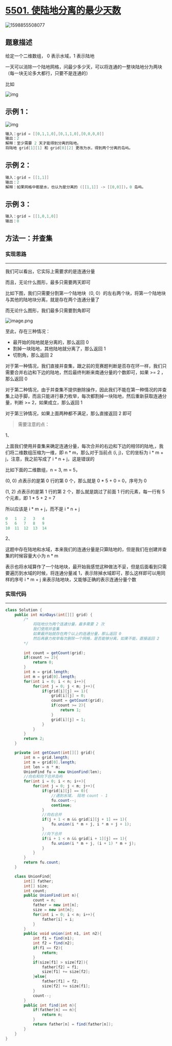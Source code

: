 # [5501. 使陆地分离的最少天数](https://leetcode-cn.com/problems/minimum-number-of-days-to-disconnect-island/)

![1598855508077](C:\Users\蒜头王八\AppData\Roaming\Typora\typora-user-images\1598855508077.png)

## 题意描述

给定一个二维数组， 0 表示水域，1 表示陆地

一天可以消除一个陆地网格，问最少多少天，可以将连通的一整块陆地分为两块（每一块无论多大都行，只要不是连通的）

比如

![img](https://assets.leetcode-cn.com/aliyun-lc-upload/uploads/2020/08/30/1926_island.png)



## **示例 1：**

![img](https://assets.leetcode-cn.com/aliyun-lc-upload/uploads/2020/08/30/1926_island.png)

```java
输入：grid = [[0,1,1,0],[0,1,1,0],[0,0,0,0]]
输出：2
解释：至少需要 2 天才能得到分离的陆地。
将陆地 grid[1][1] 和 grid[0][2] 更改为水，得到两个分离的岛屿。
```



## **示例 2：**

```java
输入：grid = [[1,1]]
输出：2
解释：如果网格中都是水，也认为是分离的 ([[1,1]] -> [[0,0]])，0 岛屿。
```



## **示例 3：**

```java
输入：grid = [[1,0,1,0]]
输出：0
```





## 方法一：并查集

### 实现思路

---

我们可以看出，它实际上需要求的是连通分量

而且，无论什么图形，最多只需要两天即可

比如下图，我们只需要分割第一个陆地块（0, 0）的左右两个块，将第一个陆地块与其他的陆地块分离，就是存在两个连通分量了

而无论什么图形，我们最多只需要割角即可

![image.png](https://pic.leetcode-cn.com/1598770448-qVNDua-image.png)



至此，存在三种情况：

- 最开始的陆地就是分离的，那么返回 0
- 割掉一块陆地，其他陆地就分离了，那么返回 1
- 切割角，那么返回 2

对于第一种情况，我们直接并查集，跟之前的竞赛题判断是否存在环一样，我们只需要合并右边和下边的陆地，然后最终判断来南通分量的个数即可，如果 >= 2 ，那么返回 0

对于第二种情况，由于并查集不提供删除操作，因此我们不能在第一种情况的并查集上动手脚，而且只能进行暴力枚举，每次都割掉一块陆地，然后重新获取连通分量，判断 >= 2，如果成立，那么返回 1

对于第三钟情况，如果上面两种都不满足，那么直接返回 2 即可



> 需要注意的点：

1、

上面我们使用并查集来确定连通分量，每次合并的右边和下边的相邻的陆地,，我们将二维数组压缩为一维，即 n * m，那么对于当前点 (i, j)，它的坐标为 i * m + j，注意，我之前写成了 i * n + j，这是错误的

比如下面的二维数组，n = 3, m = 5，

(0, 0) 点表示的是第 0 行的第 0 个，那么就是 0 * 5 + 0 = 0，序号为 0

(1, 2) 点表示的是第 1 行的第 2 个，那么就是跳过了前面 1 行的元素，每一行有 5 个元素，即 1 * 5 + 2 = 7

所以应该是 i * m + j，而不是 i * n + j

```java
0	1	2	3	4
5	6	7	8	9
10  11  12  13  14
```



2、

这题中存在陆地和水域，本来我们的连通分量是只算陆地的，但是我们在创建并查集的时候容量大小为 n * m

表示也将水域算作了一个陆地块，最开始我感觉这种做法不妥，但是后面看到只需要遍历到水域的时候，将连通分量减 1，表示除掉水域即可，那么这样即可以用同样的序号 i * m + j 来表示陆地块，又能够正确的表示连通分量个数



### 实现代码

---

```java
class Solution {
    public int minDays(int[][] grid) {
        /*  
            将陆地分为两个连通分量，最多需要 2 次
            我们使用并查集
            如果最开始就存在两个以上的连通分量，那么返回 0
            然后再暴力枚举每次删除一个网格，是否能够分离，如果不能，直接返回 2
        */
        
        int count = getCount(grid);
        if(count >= 2){
            return 0;
        }
        int n = grid.length;
        int m = grid[0].length;
        for(int i = 0; i < n; i++){
            for(int j = 0; j < m; j++){
                if(grid[i][j] == 1){
                    grid[i][j] = 0;
                    count = getCount(grid);
                    if(count >= 2){
                        return 1;
                    }
                    grid[i][j] = 1;
                }
            }
        }
        return 2;
    }

    private int getCount(int[][] grid){
        int n = grid.length;
        int m = grid[0].length;
        int len = n * m;
        UnionFind fu = new UnionFind(len);
        //向右和向下合并岛屿
        for(int i = 0; i < n; i++){
            for(int j = 0; j < m; j++){
                if(grid[i][j] == 0){
                    //遇到水域， 陆地 count - 1
                    fu.count--;
                    continue;
                }
                //向右合并
                if(j + 1 < m && grid[i][j + 1] == 1){
                    fu.union(i * m + j, i * m + j + 1);
                }
                //向下合并
                if(i + 1 < n && grid[i + 1][j] == 1){
                    fu.union(i * m + j, (i + 1) * m + j);
                }
            }
        }
        return fu.count;
    }

    class UnionFind{
        int[] father;
        int[] size;
        int count;
        public UnionFind(int n){
            count = n;
            father = new int[n];
            size = new int[n];
            for(int i = 0; i < n; i++){
                father[i] = i;
            }
        }
        public void union(int n1, int n2){
            int f1 = find(n1);
            int f2 = find(n2);
            if(f1 == f2){
                return;
            }
            if(size[f1] > size[f2]){
                father[f2] = f1;
                size[f1] += size[f2];
            }else{
                father[f1] = f2;
                size[f2] += size[f1];
            }
            count--;
        }
        public int find(int n){
            if(father[n] == n){
                return n;
            }
            return father[n] = find(father[n]);
        }
    }
}
```

